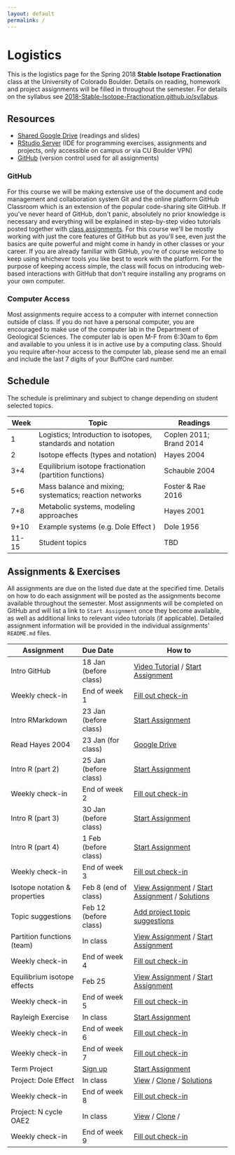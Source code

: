 ```yaml
---
layout: default
permalink: /
---
```


# Logistics

This is the logistics page for the Spring 2018 **Stable Isotope Fractionation** class at the University of Colorado Boulder. Details on reading, homework and project assignments will be filled in throughout the semester. For details on the syllabus see [2018-Stable-Isotope-Fractionation.github.io/syllabus](https://2018-Stable-Isotope-Fractionation.github.io/syllabus).

## Resources

 - [Shared Google Drive](https://goo.gl/yYxMR1) (readings and slides)
 - [RStudio Server](moab.colorado.edu:8787) (IDE for programming exercises, assignments and projects, only accessible on campus or via CU Boulder VPN)
 - [GitHub](https://github.com/) (version control used for all assignments)

### GitHub

For this course we will be making extensive use of the document and code management and collaboration system Git and the online platform GitHub Classroom which is an extension of the popular code-sharing site GitHub. If you've never heard of GitHub, don't panic, absolutely no prior knowledge is necessary and everything will be explained in step-by-step video tutorials posted together with [class assignments](https://2018-Stable-Isotope-Fractionation.github.io/schedule/#assignments). For this course we'll be mostly working with just the core features of GitHub but as you'll see, even just the basics are quite powerful and might come in handy in other classes or your career. If you are already familiar with GitHub, you're of course welcome to keep using whichever tools you like best to work with the platform. For the purpose of keeping access simple, the class will focus on introducing web-based interactions with GitHub that don't require installing any programs on your own computer.

### Computer Access

Most assignments require access to a computer with internet connection outside of class. If you do not have a personal computer, you are encouraged to make use of the computer lab in the Department of Geological Sciences. The computer lab is open M-F from 6:30am to 6pm and available to you unless it is in active use by a computing class. Should you require after-hour access to the computer lab, please send me an email and include the last 7 digits of your BuffOne card number.

## Schedule

The schedule is preliminary and subject to change depending on student selected topics.

Week  | Topic                                                       | Readings
------|-------------------------------------------------------------|------------------------
1     | Logistics; Introduction to isotopes, standards and notation | Coplen 2011; Brand 2014
2     | Isotope effects (types and notation)                        | Hayes 2004
3+4   | Equilibrium isotope fractionation (partition functions)     | Schauble 2004
5+6   | Mass balance and mixing; systematics; reaction networks     | Foster & Rae 2016
7+8   | Metabolic systems, modeling approaches                      | Hayes 2001
9+10  | Example systems (e.g. Dole Effect )                         | Dole 1956
11-15 | Student topics                                              | TBD

## Assignments & Exercises

All assignments are due on the listed due date at the specified time. Details on how to do each assignment will be posted as the assignments become available throughout the semester. Most assignments will be completed on GitHub and will list a link to `Start Assignment` once they become available, as well as additional links to relevant video tutorials (if applicable). Detailed assignment information will be provided in the individual assignments' `README.md` files.


| Assignment                    | Due Date                         | How to                                                                                                                                      |
|-------------------------------|:---------------------------------|---------------------------------------------------------------------------------------------------------------------------------------------|
| Intro GitHub                  | 18 Jan (before class)            | [Video Tutorial](https://youtu.be/bRkpm1LTpkY) / [Start Assignment](https://classroom.github.com/a/wAvQp94F)                                |
| Weekly check-in               | End of week 1                    | [Fill out check-in](https://goo.gl/forms/HRXTCgUi8AwLEMRr1)                                                                                 |
| Intro RMarkdown               | 23 Jan (before class)            | [Start Assignment](https://classroom.github.com/a/2u8l1Z_E)                                                                                 |
| Read Hayes 2004               | 23 Jan (for class)               | [Google Drive](https://goo.gl/yYxMR1)                                                                                                       |
| Intro R (part 2)              | 25 Jan (before class)            | [Start Assignment](https://classroom.github.com/a/fO619WiO)                                                                                 |
| Weekly check-in               | End of week 2                    | [Fill out check-in](https://goo.gl/forms/dlvbqVdMwBC9Pfyv1)                                                                                 |
| Intro R (part 3)              | 30 Jan (before class)            | [Start Assignment](https://classroom.github.com/a/Xpt8I_bV)                                                                                 |
| Intro R (part 4)              | 1 Feb (before class)             | [Start Assignment](https://classroom.github.com/a/ilcAWDFw)                                                                                 |
| Weekly check-in               | End of week 3                    | [Fill out check-in](https://goo.gl/forms/ZnNruk9K5vUvLa802)                                                                                 |
| Isotope notation & properties | Feb 8 (end of class)             | [View Assignment](https://goo.gl/oA8xk4) / [Start Assignment](https://classroom.github.com/a/vXT7DF9e) / [Solutions](https://goo.gl/pe8z1e) |
| Topic suggestions             | Feb 12 (before class)            | [Add project topic suggestions](https://goo.gl/qhfGYh)                                                                                      |
| Partition functions (team)    | In class                         | [View Assignment](https://goo.gl/eiXDb3) / [Start Assignment](https://classroom.github.com/g/VnYn3Zv1)                                      |
| Weekly check-in               | End of week 4                    | [Fill out check-in](https://goo.gl/forms/DpMJ29yBCRpExOLj2)                                                                                 |
| Equilibrium isotope effects   | Feb 25                           | [View Assignment](https://goo.gl/fpXf7p) / [Start Assignment](https://classroom.github.com/a/KbNzai1M)                                      |
| Weekly check-in               | End of week 5                    | [Fill out check-in](https://goo.gl/forms/F2xC1QXJfUW4Jt9m2)                                                                                 |
| Rayleigh Exercise             | In class                         | [Start Assignment](https://classroom.github.com/a/rr0l0l-V)                                                                                 |
| Weekly check-in               | End of week 6                    | [Fill out check-in](https://goo.gl/forms/1vrfugBBX2MTGros1)                                                                                 |
| Weekly check-in               | End of week 7                    | [Fill out check-in](https://goo.gl/forms/Y7OKE68nvIznQHhJ3)                                                                                 |
| Term Project                  | [Sign up](https://goo.gl/qhfGYh) | [Start Assignment](https://classroom.github.com/a/0xDO8UM1)                                                                                 |
| Project: Dole Effect          | In class                         | [View](https://goo.gl/YRExVL) / [Clone](https://goo.gl/NCcZ5T) / [Solutions](https://goo.gl/LgbzSB)                                         |
| Weekly check-in               | End of week 8                    | [Fill out check-in](https://goo.gl/forms/wq5nUjln7vgNiJPf1)                                                                                 |
| Project: N cycle OAE2         | In class                         | [View](https://goo.gl/kKJYN8) / [Clone](https://goo.gl/vyC1cN) /                                                                            |
| Weekly check-in               | End of week 9                    | [Fill out check-in](https://goo.gl/forms/JmUoJtCV8yFW0Se52)                                                                                 |
